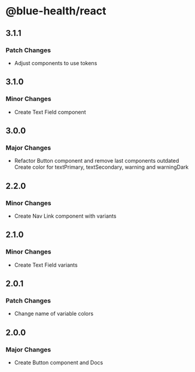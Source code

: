 # @blue-health/react

## 3.1.1

### Patch Changes

- Adjust components to use tokens

## 3.1.0

### Minor Changes

- Create Text Field component

## 3.0.0

### Major Changes

- Refactor Button component and remove last components outdated
  Create color for textPrimary, textSecondary, warning and warningDark

## 2.2.0

### Minor Changes

- Create Nav Link component with variants

## 2.1.0

### Minor Changes

- Create Text Field variants

## 2.0.1

### Patch Changes

- Change name of variable colors

## 2.0.0

### Major Changes

- Create Button component and Docs
